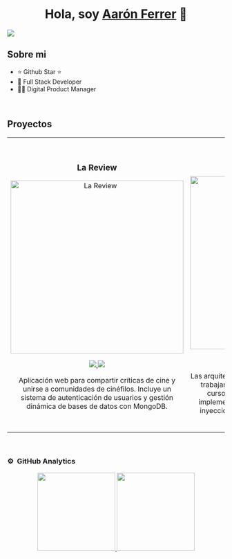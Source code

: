 <div align="center">
<h1 align="center">Hola, soy <a href="https://www.linkedin.com/in/aar%C3%B3n-jos%C3%A9-ferrer-barbas-474858150/">Aarón Ferrer</a> 👋</h1>
</div>
<img src="https://res.cloudinary.com/de0ld2xax/image/upload/v1736336182/DALL_E_2025-01-08_12.32.06_-_A_modern_GitHub_banner_design_featuring_a_professional_and_tech-savvy_theme_for_a_Full_Stack_Developer._The_banner_should_include_vibrant_gradients_in_omohcd.webp">

## Sobre mi

- ⭐ Github Star ⭐ 
- 📲 Full Stack Developer
- 🧑‍🏫 Digital Product Manager
<br>

## Proyectos
<table>
<tr>
<td width="50%">
<h3 align="center">La Review </h3>
<div align="center">
<a href="https://lareview2.netlify.app/" target="_blank"><img src="https://res.cloudinary.com/de0ld2xax/image/upload/v1736336371/Captura_de_pantalla_2025-01-08_123909_amifjy.png" width="400" alt="La Review"></a>
<p>
<a href="https://github.com/AaronFerrer-VLC/server-final-project" target="_blank">
<img src="https://img.shields.io/badge/CÓDIGO-ff9?style=for-the-badge&logo=github&logoColor=black">
</a>
<a href="https://github.com/AaronFerrer-VLC/client-final-project" target="_blank">
<img src="https://img.shields.io/badge/-CÓDIGO-green?style=for-the-badge&logo=github&logocolor=black">
</a>
</p>
<p>Aplicación web para compartir críticas de cine y unirse a comunidades de cinéfilos. Incluye un sistema de autenticación de usuarios y gestión dinámica de bases de datos con MongoDB.</p>
</div>
                                                                                      
</td>

<td width="50%">
               <br>
<h3 align="center">La Premier </h3>
<div align="center">                                       
<a href="https://lapremiere.netlify.app/" target="_blank"><img src="https://res.cloudinary.com/de0ld2xax/image/upload/v1736336294/Captura_de_pantalla_2025-01-08_123736_vmuylr.png" width="400" alt="La Premier"></a>
<br>
<p>
<a href="https://github.com/AaronFerrer-VLC/server-module2" target="_blank">
<img src="https://img.shields.io/badge/C%C3%93DIGO-80ffaa?style=for-the-badge&logo=github&logoColor=black">
</a>
<a href="https://github.com/AaronFerrer-VLC/client-module2" target="_blank">
<img src="https://img.shields.io/badge/-CÓDIGO-green?style=for-the-badge&logo=github&logoColor=black">
</a>
</p>
</p>Las arquitecturas son <strong>IMPRESCINDIBLES</strong> para poder trabajar como desarrollador/a Android. En este curso, divido por ramas irás aprendiendo a implementar una arquitectura real y robusta con inyección de dependencias, clean architecture, testing y mucho más.</p>
</div>                                                             
</table>                                                                                 
</div>
<br>


### ⚙️ &nbsp;GitHub Analytics

<p align="center">
<a href="https://github.com/AaronFerrer-VLC">
  <img height="180em" src="https://github-readme-stats-eight-theta.vercel.app/api?username=ArisGuimera&show_icons=true&theme=algolia&include_all_commits=true&count_private=true"/>
  <img height="180em" src="https://github-readme-stats-eight-theta.vercel.app/api/top-langs/?username=ArisGuimera&layout=compact&langs_count=8&theme=algolia"/>
</a>
</p>
